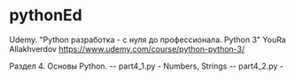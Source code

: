 # pythonEd

Udemy. "Python разработка - с нуля до профессионала. Python 3" YouRa Allakhverdov https://www.udemy.com/course/python-python-3/

Раздел 4. Основы Python.
-- part4_1.py - Numbers, Strings
-- part4_2.py -
